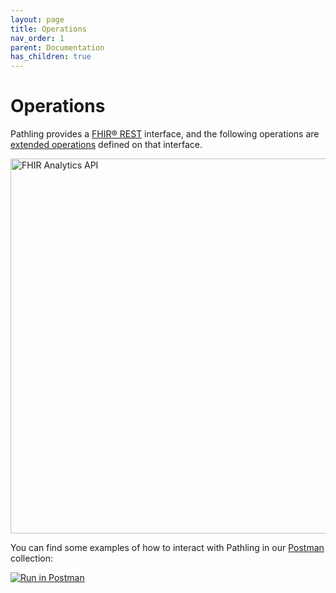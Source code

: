 ```yaml
---
layout: page
title: Operations
nav_order: 1
parent: Documentation
has_children: true
---
```


# Operations

Pathling provides a [FHIR&reg; REST](https://hl7.org/fhir/R4/http.html)
interface, and the following operations are
[extended operations](https://hl7.org/fhir/R4/operations.html) defined on that
interface.

<img src="/images/analytics-api.png"
     srcset="/images/analytics-api@2x.png 2x, /images/analytics-api.png 1x"
     width="600"
     alt="FHIR Analytics API" />

You can find some examples of how to interact with Pathling in our
[Postman](https://www.getpostman.com/) collection:

<a class="postman-link"
href="https://documenter.getpostman.com/view/634774/S17rx9Af?version=latest">
<img src="https://run.pstmn.io/button.svg" alt="Run in Postman"/></a>
